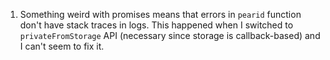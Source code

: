 1. Something weird with promises means that errors in `pearid`
   function don't have stack traces in logs. This happened
   when I switched to `privateFromStorage` API (necessary
   since storage is callback-based) and I can't seem to fix it.


